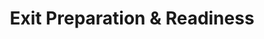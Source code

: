 ---
layout: sub-service
order: 4
title: "Exit Preparation & Readiness"
parent: "Mergers and Acquisitions"
description: "SLKone's Exit Preparation & Readiness services ensure that your organization is well-positioned for exit strategies, whether through sale, IPO, or other means, maximizing value and facilitating a smooth transition."
intro: "[Introductory text from Siteplanning-SLKone.md aligned with Exit Preparation & Readiness.]"
approach: "We assist in preparing your organization for exit by optimizing financial performance, enhancing operational efficiencies, and strengthening governance structures. Our approach includes strategic planning, performance improvement initiatives, and comprehensive readiness assessments to ensure that your company is attractive to potential buyers or investors."
focus_areas:
  - title: "Next-Step Roadmap Development"
    content: "Facilitate the strategic roadmap for the next stage of investment or exit."
  - title: "High-Impact Implementation"
    content: "Implement high-impact, short-timeline initiatives to prepare for the transition."
  - title: "Ongoing Improvement Roadmap and Value Articulation"
    content: "Support the creation of the next investment thesis by identifying post-transaction improvements."
  - title: "Business Transition Support"
    content: "Partner with your team to ensure a smooth and efficient business transition during sale or other exit processes."
why_choose:
  - "Maximized Valuation: Enhance your organization's attractiveness to potential buyers or investors."
  - "Comprehensive Preparation: Address all aspects of exit readiness, from financials to operations."
  - "Experienced Advisors: Work with consultants who have a proven track record in exit strategies."
  - "Smooth Transition: Ensure a seamless shift during the exit process with minimal disruption."
cta: "Contact us to discover how our Exit Preparation & Readiness services can maximize the value of your organization and facilitate a smooth transition to your next venture."
icon: "fa-door-closed"
---